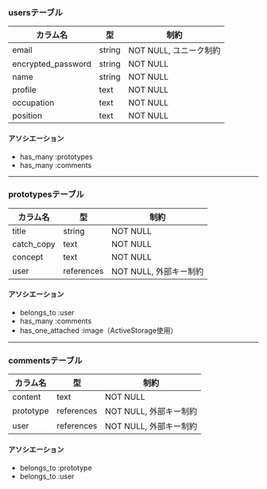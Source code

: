 ### usersテーブル

| カラム名 | 型 | 制約 |
|-----------|------------|----------------|
| email | string | NOT NULL, ユニーク制約 |
| encrypted_password | string | NOT NULL |
| name | string | NOT NULL |
| profile | text | NOT NULL |
| occupation | text | NOT NULL |
| position | text | NOT NULL |

#### アソシエーション
- has_many :prototypes  
- has_many :comments  

---

### prototypesテーブル

| カラム名 | 型 | 制約 |
|-----------|------------|----------------|
| title | string | NOT NULL |
| catch_copy | text | NOT NULL |
| concept | text | NOT NULL |
| user | references | NOT NULL, 外部キー制約 |

#### アソシエーション
- belongs_to :user  
- has_many :comments  
- has_one_attached :image（ActiveStorage使用）  

---

### commentsテーブル

| カラム名 | 型 | 制約 |
|-----------|------------|----------------|
| content | text | NOT NULL |
| prototype | references | NOT NULL, 外部キー制約 |
| user | references | NOT NULL, 外部キー制約 |

#### アソシエーション
- belongs_to :prototype  
- belongs_to :user  
